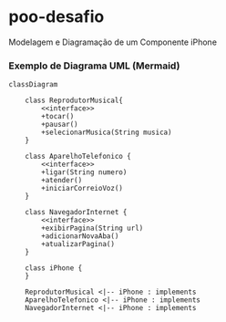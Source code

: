 # poo-desafio
Modelagem e Diagramação de um Componente iPhone

### Exemplo de Diagrama UML (Mermaid)
```mermaid
classDiagram

    class ReprodutorMusical{
        <<interface>>
        +tocar()
        +pausar()
        +selecionarMusica(String musica)
    }

    class AparelhoTelefonico {
        <<interface>>
        +ligar(String numero)
        +atender()
        +iniciarCorreioVoz()
    }

    class NavegadorInternet {
        <<interface>>
        +exibirPagina(String url)
        +adicionarNovaAba()
        +atualizarPagina()
    }

    class iPhone {
    }

    ReprodutorMusical <|-- iPhone : implements 
    AparelhoTelefonico <|-- iPhone : implements 
    NavegadorInternet <|-- iPhone : implements 

```
